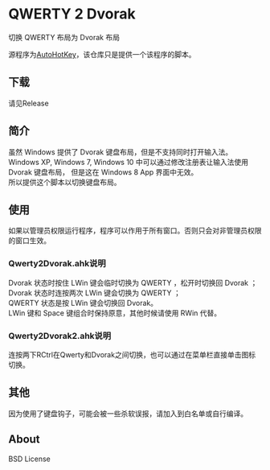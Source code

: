 # QWERTY 2 Dvorak #

切换 QWERTY 布局为 Dvorak 布局

源程序为[AutoHotKey](https://github.com/Lexikos/AutoHotkey_L)，该仓库只是提供一个该程序的脚本。

## 下载 ##

请见Release

## 简介 ##

虽然 Windows 提供了 Dvorak 键盘布局，但是不支持同时打开输入法。<br />
Windows XP, Windows 7, Windows 10 中可以通过修改注册表让输入法使用 Dvorak 键盘布局，
但是这在 Windows 8 App 界面中无效。<br />
所以提供这个脚本以切换键盘布局。

## 使用 ##
如果以管理员权限运行程序，程序可以作用于所有窗口。否则只会对非管理员权限的窗口生效。

### Qwerty2Dvorak.ahk说明 ###

Dvorak 状态时按住 LWin 键会临时切换为 QWERTY ，松开时切换回 Dvorak ；<br />
Dvorak 状态时连按两次 LWin 键会切换为 QWERTY ；<br />
QWERTY 状态是按 LWin 键会切换回 Dvorak。<br />
LWin 键和 Space 键组合时保持原意，其他时候请使用 RWin 代替。

### Qwerty2Dvorak2.ahk说明 ###

连按两下RCtrl在Qwerty和Dvorak之间切换，也可以通过在菜单栏直接单击图标切换。

## 其他 ##

因为使用了键盘钩子，可能会被一些杀软误报，请加入到白名单或自行编译。

## About ##

BSD License
